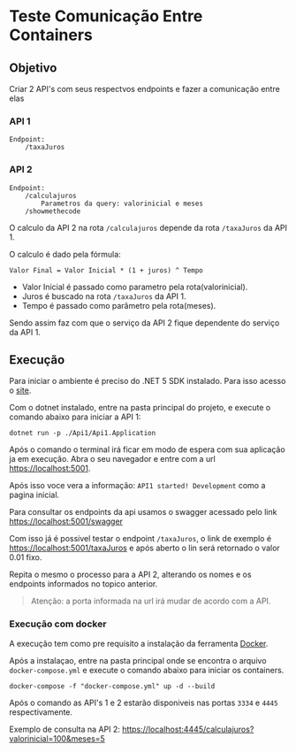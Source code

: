 # Teste Comunicação Entre Containers

## Objetivo
Criar 2 API's com seus respectvos endpoints e fazer a comunicação entre elas

### API 1
    Endpoint: 
        /taxaJuros
        
### API 2
    Endpoint:
        /calculajuros
            Parametros da query: valorinicial e meses
        /showmethecode

O calculo da API 2 na rota `/calculajuros` depende da rota `/taxaJuros` da API 1. 

O calculo é dado pela fórmula:

```
Valor Final = Valor Inicial * (1 + juros) ^ Tempo
```

- Valor Inicial é passado como parametro pela rota(valorinicial).
- Juros é buscado na rota `/taxaJuros` da API 1.
- Tempo é passado como parâmetro pela rota(meses).


Sendo assim faz com que o serviço da API 2 fique dependente do serviço da API 1.


## Execução

Para iniciar o ambiente é preciso do .NET 5 SDK instalado. Para isso acesso o [site](https://dotnet.microsoft.com/download).

Com o dotnet instalado, entre na pasta principal do projeto, e execute o comando abaixo para iniciar a API 1:

```
dotnet run -p ./Api1/Api1.Application
```

Após o comando o terminal irá ficar em modo de espera com sua aplicação ja em execução. Abra o seu navegador e entre com a url [https://localhost:5001](https://localhost:5001).


Após isso voce vera a informação: `API1 started! Development` como a pagina inicial.

Para consultar os endpoints da api usamos o swagger acessado pelo link [https://localhost:5001/swagger](https://localhost:5001/swagger)

Com isso já é possivel testar o endpoint `/taxaJuros`, o link de exemplo é [https://localhost:5001/taxaJuros](https://localhost:5001/taxaJuros) e após aberto o lin será retornado o valor 0.01 fixo.

Repita o mesmo o processo para a API 2, alterando os nomes e os endpoints informados no topico anterior.

> Atenção:  a porta informada na url irá mudar de acordo com a API.

### Execução com docker

A execução tem como pre requisito a instalação da ferramenta [Docker](https://www.docker.com/products/docker-desktop).

Após a instalaçao, entre na pasta principal onde se encontra o arquivo `docker-compose.yml` e execute o comando abaixo para iniciar os containers.

```
docker-compose -f "docker-compose.yml" up -d --build
```

Após o comando as API's 1 e 2 estarão disponiveis nas portas `3334` e `4445` respectivamente.

Exemplo de consulta na API 2: [https://localhost:4445/calculajuros?valorinicial=100&meses=5](https://localhost:4445/calculajuros?valorinicial=100&meses=5)
